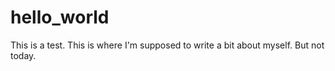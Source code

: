 # hello_world
This is a test.
This is where I'm supposed to write a bit about myself.  But not today.
